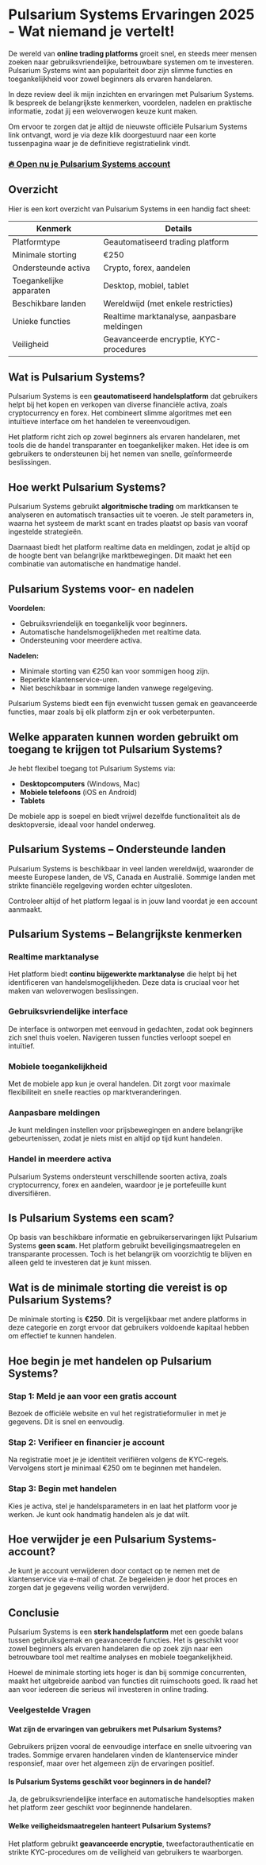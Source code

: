 # Pulsarium Systems Ervaringen 2025 - Wat niemand je vertelt!
 

De wereld van **online trading platforms** groeit snel, en steeds meer mensen zoeken naar gebruiksvriendelijke, betrouwbare systemen om te investeren. Pulsarium Systems wint aan populariteit door zijn slimme functies en toegankelijkheid voor zowel beginners als ervaren handelaren. 

In deze review deel ik mijn inzichten en ervaringen met Pulsarium Systems. Ik bespreek de belangrijkste kenmerken, voordelen, nadelen en praktische informatie, zodat jij een weloverwogen keuze kunt maken.

Om ervoor te zorgen dat je altijd de nieuwste officiële Pulsarium Systems link ontvangt, word je via deze klik doorgestuurd naar een korte tussenpagina waar je de definitieve registratielink vindt.

### [🔥 Open nu je Pulsarium Systems account](https://github.com/Ramiro74Rice/Rectangle/tree/main//blob/main/51nl.md)
## Overzicht

Hier is een kort overzicht van Pulsarium Systems in een handig fact sheet:

| Kenmerk                     | Details                          |
|-----------------------------|---------------------------------|
| Platformtype                | Geautomatiseerd trading platform |
| Minimale storting           | €250                            |
| Ondersteunde activa         | Crypto, forex, aandelen         |
| Toegankelijke apparaten     | Desktop, mobiel, tablet         |
| Beschikbare landen          | Wereldwijd (met enkele restricties) |
| Unieke functies            | Realtime marktanalyse, aanpasbare meldingen |
| Veiligheid                 | Geavanceerde encryptie, KYC-procedures |

## Wat is Pulsarium Systems?

Pulsarium Systems is een **geautomatiseerd handelsplatform** dat gebruikers helpt bij het kopen en verkopen van diverse financiële activa, zoals cryptocurrency en forex. Het combineert slimme algoritmes met een intuïtieve interface om het handelen te vereenvoudigen.

Het platform richt zich op zowel beginners als ervaren handelaren, met tools die de handel transparanter en toegankelijker maken. Het idee is om gebruikers te ondersteunen bij het nemen van snelle, geïnformeerde beslissingen.

## Hoe werkt Pulsarium Systems?

Pulsarium Systems gebruikt **algoritmische trading** om marktkansen te analyseren en automatisch transacties uit te voeren. Je stelt parameters in, waarna het systeem de markt scant en trades plaatst op basis van vooraf ingestelde strategieën.

Daarnaast biedt het platform realtime data en meldingen, zodat je altijd op de hoogte bent van belangrijke marktbewegingen. Dit maakt het een combinatie van automatische en handmatige handel.

## Pulsarium Systems voor- en nadelen

**Voordelen:**
- Gebruiksvriendelijk en toegankelijk voor beginners.
- Automatische handelsmogelijkheden met realtime data.
- Ondersteuning voor meerdere activa.
  
**Nadelen:**
- Minimale storting van €250 kan voor sommigen hoog zijn.
- Beperkte klantenservice-uren.
- Niet beschikbaar in sommige landen vanwege regelgeving.

Pulsarium Systems biedt een fijn evenwicht tussen gemak en geavanceerde functies, maar zoals bij elk platform zijn er ook verbeterpunten.

## Welke apparaten kunnen worden gebruikt om toegang te krijgen tot Pulsarium Systems?

Je hebt flexibel toegang tot Pulsarium Systems via:
- **Desktopcomputers** (Windows, Mac)
- **Mobiele telefoons** (iOS en Android)
- **Tablets**

De mobiele app is soepel en biedt vrijwel dezelfde functionaliteit als de desktopversie, ideaal voor handel onderweg.

## Pulsarium Systems – Ondersteunde landen

Pulsarium Systems is beschikbaar in veel landen wereldwijd, waaronder de meeste Europese landen, de VS, Canada en Australië. Sommige landen met strikte financiële regelgeving worden echter uitgesloten.

Controleer altijd of het platform legaal is in jouw land voordat je een account aanmaakt.

## Pulsarium Systems – Belangrijkste kenmerken

### Realtime marktanalyse

Het platform biedt **continu bijgewerkte marktanalyse** die helpt bij het identificeren van handelsmogelijkheden. Deze data is cruciaal voor het maken van weloverwogen beslissingen.

### Gebruiksvriendelijke interface

De interface is ontworpen met eenvoud in gedachten, zodat ook beginners zich snel thuis voelen. Navigeren tussen functies verloopt soepel en intuïtief.

### Mobiele toegankelijkheid

Met de mobiele app kun je overal handelen. Dit zorgt voor maximale flexibiliteit en snelle reacties op marktveranderingen.

### Aanpasbare meldingen

Je kunt meldingen instellen voor prijsbewegingen en andere belangrijke gebeurtenissen, zodat je niets mist en altijd op tijd kunt handelen.

### Handel in meerdere activa

Pulsarium Systems ondersteunt verschillende soorten activa, zoals cryptocurrency, forex en aandelen, waardoor je je portefeuille kunt diversifiëren.

## Is Pulsarium Systems een scam?

Op basis van beschikbare informatie en gebruikerservaringen lijkt Pulsarium Systems **geen scam**. Het platform gebruikt beveiligingsmaatregelen en transparante processen. Toch is het belangrijk om voorzichtig te blijven en alleen geld te investeren dat je kunt missen.

## Wat is de minimale storting die vereist is op Pulsarium Systems?

De minimale storting is **€250**. Dit is vergelijkbaar met andere platforms in deze categorie en zorgt ervoor dat gebruikers voldoende kapitaal hebben om effectief te kunnen handelen.

## Hoe begin je met handelen op Pulsarium Systems?

### Stap 1: Meld je aan voor een gratis account

Bezoek de officiële website en vul het registratieformulier in met je gegevens. Dit is snel en eenvoudig.

### Stap 2: Verifieer en financier je account

Na registratie moet je je identiteit verifiëren volgens de KYC-regels. Vervolgens stort je minimaal €250 om te beginnen met handelen.

### Stap 3: Begin met handelen

Kies je activa, stel je handelsparameters in en laat het platform voor je werken. Je kunt ook handmatig handelen als je dat wilt.

## Hoe verwijder je een Pulsarium Systems-account?

Je kunt je account verwijderen door contact op te nemen met de klantenservice via e-mail of chat. Ze begeleiden je door het proces en zorgen dat je gegevens veilig worden verwijderd.

## Conclusie

Pulsarium Systems is een **sterk handelsplatform** met een goede balans tussen gebruiksgemak en geavanceerde functies. Het is geschikt voor zowel beginners als ervaren handelaren die op zoek zijn naar een betrouwbare tool met realtime analyses en mobiele toegankelijkheid.

Hoewel de minimale storting iets hoger is dan bij sommige concurrenten, maakt het uitgebreide aanbod van functies dit ruimschoots goed. Ik raad het aan voor iedereen die serieus wil investeren in online trading.

### Veelgestelde Vragen

#### Wat zijn de ervaringen van gebruikers met Pulsarium Systems?

Gebruikers prijzen vooral de eenvoudige interface en snelle uitvoering van trades. Sommige ervaren handelaren vinden de klantenservice minder responsief, maar over het algemeen zijn de ervaringen positief.

#### Is Pulsarium Systems geschikt voor beginners in de handel?

Ja, de gebruiksvriendelijke interface en automatische handelsopties maken het platform zeer geschikt voor beginnende handelaren.

#### Welke veiligheidsmaatregelen hanteert Pulsarium Systems?

Het platform gebruikt **geavanceerde encryptie**, tweefactorauthenticatie en strikte KYC-procedures om de veiligheid van gebruikers te waarborgen.